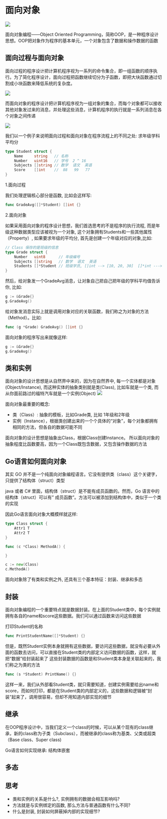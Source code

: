 # 面向对象

![](../../image/oop.png)

面向对象编程——Object Oriented Programming，简称OOP，是一种程序设计思想。OOP把对象作为程序的基本单元，一个对象包含了数据和操作数据的函数

## 面向过程与面向对象

面向过程的程序设计把计算机程序视为一系列的命令集合，即一组函数的顺序执行。为了简化程序设计，面向过程把函数继续切分为子函数，即把大块函数通过切割成小块函数来降低系统的复杂度。

![](../../image/opp-flow.jpg)

而面向对象的程序设计把计算机程序视为一组对象的集合，而每个对象都可以接收其他对象发过来的消息，并处理这些消息，计算机程序的执行就是一系列消息在各个对象之间传递

![](../../image/message-passing-in-oop.png)

我们以一个例子来说明面向过程和面向对象在程序流程上的不同之处: 求年级学科平均分
```go
type Student struct {
	Name     string   // 名称
	Number   uint16   // 学号  2 ^ 16
	Subjects []string // 数学  语文  英语
	Score    []int    //  88   99   77
}
```

1.面向过程

我们处理逻辑核心部分是函数, 比如会这样写:
```go
func GradeAvg([]*Student) []int {}
```

2.面向对象

如果采用面向对象的程序设计思想，我们首选思考的不是程序的执行流程, 而是年级这种数据类型应该被视为一个对象,
这个对象拥有Students和一些其他属性（Property）, 如果要求年级的平均分, 首先是创建一个年级对应的对象,比如:

```go
// Class 保存的是班级的信息
type Grade struct {
	Number   uint8      // 年级编号
	Subjects []string   // 数学  语文  英语
	Students []*Student // 班级学员, []int --> [10, 20, 30]  []*int ---> [0xaabb, 0xccc, oxddd]
}
```

然后，给对象发一个GradeAvg消息，让对象自己把自己把年级的学科平均值告诉你, 比如:

```go
g := &Grade{}
g.GradeAvg()
```

给对象发消息实际上就是调用对象对应的关联函数，我们称之为对象的方法（Method）。比如:
```go
func (g *Grade) GradeAvg() []int {}
```

面向对象的程序写出来就像这样:
```go
g := &Grade{}
g.GradeAvg()
```

## 类和实例

面向对象的设计思想是从自然界中来的，因为在自然界中, 每一个实体都是对象(Object/Instance), 而这种实体的抽象类别就是类(Class), 比如车就是一个类, 而从你面前路过的福特汽车就是一个实例(Object)
![](../../image/class-object.png)

面向对象最重要的概念:

 + 类（Class）: 抽象的模板，比如Grade类, 比如 1年级和2年级
 + 实例（Instance），根据类创建出来的一个个具体的“对象”，每个对象都拥有相同的方法，但各自的数据可能不同

面向对象的设计思想是抽象出Class，根据Class创建Instance。
所以面向对象的抽象程度比函数要高，因为一个Class既包含数据，又包含操作数据的方法

## Go语言如何面向对象

其实 GO 并不是一个纯面向对象编程语言。它没有提供类（class）这个关键字，只提供了结构体（struct）类型

java 或者 C# 里面，结构体（struct）是不能有成员函数的。然而，Go 语言中的结构体（struct）可以有” 成员函数”。方法可以被添加到结构体中，类似于一个类的实现

因此Go语言面向对象大概模样就这样:
```go
type Class struct {
	Attr1 T
	Attr2 T
}

func (c *Class) MethodA() {

}

c := new(Class)
c.MethodA()
```

面向对象除了有类和实例之外, 还具有三个基本特征：封装、继承和多态

## 封装

面向对象编程的一个重要特点就是数据封装。在上面的Student类中，每个实例就拥有各自的name和score这些数据。我们可以通过函数来访问这些数据

打印Student的名称
```go
func PrintStudentName([]*Student) {}
```

但是，既然Student实例本身就拥有这些数据，要访问这些数据，就没有必要从外面的函数去访问，可以直接在Student类的内部定义访问数据的函数，这样，就把“数据”给封装起来了
这些封装数据的函数是和Student类本身是关联起来的，我们称之为类的方法
```go
func (s *Student) PrintName() {}
```

这样一来，我们从外部看Student类，就只需要知道，创建实例需要给出name和score，而如何打印，都是在Student类的内部定义的，这些数据和逻辑被“封装”起来了，调用很容易，但却不用知道内部实现的细节

## 继承

在OOP程序设计中，当我们定义一个class的时候，可以从某个现有的class继承，新的class称为子类（Subclass），而被继承的class称为基类、父类或超类（Base class、Super class)

Go语言如何实现继承: 结构体嵌套




## 多态




## 思考

+ 类和实例的关系是什么?, 实例拥有的数据会相互影响吗?
+ 方法就是与实例绑定的函数, 那么方法与普通函数有什么不同?
+ 什么是封装, 封装如何屏蔽掉内部的实现细节?